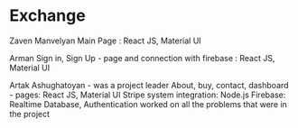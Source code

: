 # Exchange

Zaven Manvelyan
  Main Page : React JS, Material UI

Arman 
  Sign in, Sign Up - page and connection with firebase : React JS, Material UI

Artak Ashughatoyan - was a project leader
  About, buy, contact, dashboard - pages: React JS, Material UI
  Stripe system integration: Node.js
  Firebase: Realtime Database, Authentication
  worked on all the problems that were in the project
